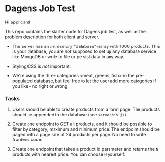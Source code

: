 # Dagens Job Test

Hi applicant!

This repo contains the starter code for Dagens job test, as well as the problem description for both client and server.

- The server has an _in-memory_ "database"-array with 1000 products. This is your database, you are _not_ supposed to set up any database service like MongoDB or write to file or persist data in any way.

- Styling/CSS is _not_ important.

- We're using the three categories <meat, greens, fish> in the pre-populated database, but feel free to let the user add more categories if you like - no right or wrong.


### Tasks

1. Users should be able to create products from a form page. The products should be appended to the database (see `server/db.js`).

2. Create one endpoint to GET all products, and it should be possible to filter by category, maximum and minimum price. The endpoint should be paged with a page size of 24 products per page. No need to write frontend code.

3. Create one endpoint that takes a product id parameter and returns the `N` products with nearest price. You can choose `N` yourself.





